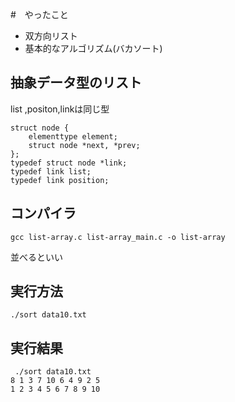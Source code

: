 #　やったこと

- 双方向リスト
- 基本的なアルゴリズム(バカソート)


## 抽象データ型のリスト
list ,positon,linkは同じ型

```
struct node {
    elementtype element;
    struct node *next, *prev;
};
typedef struct node *link;
typedef link list;
typedef link position;
```

## コンパイラ
```
gcc list-array.c list-array_main.c -o list-array
```
並べるといい
## 実行方法
```
./sort data10.txt 
```
## 実行結果

```
 ./sort data10.txt 
8 1 3 7 10 6 4 9 2 5 
1 2 3 4 5 6 7 8 9 10 
```

